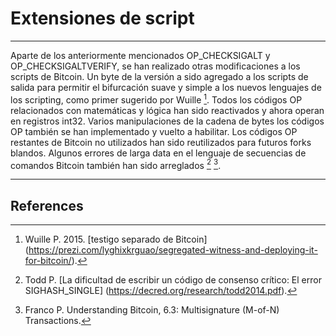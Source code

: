 # Extensiones de script

---

Aparte de los anteriormente mencionados OP_CHECKSIGALT y OP_CHECKSIGALTVERIFY, se han realizado otras modificaciones a los scripts de Bitcoin. Un byte de la versión a sido agregado a los scripts de salida para permitir el bifurcación suave y simple a los nuevos lenguajes de los scripting, como primer sugerido por Wuille [^ 1]. Todos los códigos OP relacionados con matemáticas y lógica han sido reactivados y ahora operan en registros int32. Varios manipulaciones de la cadena de bytes los códigos OP también se han implementado y vuelto a habilitar. Los códigos OP restantes de Bitcoin no utilizados han sido reutilizados para futuros forks blandos. Algunos errores de larga data en el lenguaje de secuencias de comandos Bitcoin también han sido arreglados [^2] [^3].

---

## <i class="fa fa-book"></i> References

[^1]: Wuille P. 2015. [testigo separado de Bitcoin] (https://prezi.com/lyghixkrguao/segregated-witness-and-deploying-it-for-bitcoin/).
[^2]: Todd P. [La dificultad de escribir un código de consenso crítico: El error SIGHASH_SINGLE] (https://decred.org/research/todd2014.pdf).
[^3]: Franco P. Understanding Bitcoin, 6.3: Multisignature (M-of-N) Transactions.
